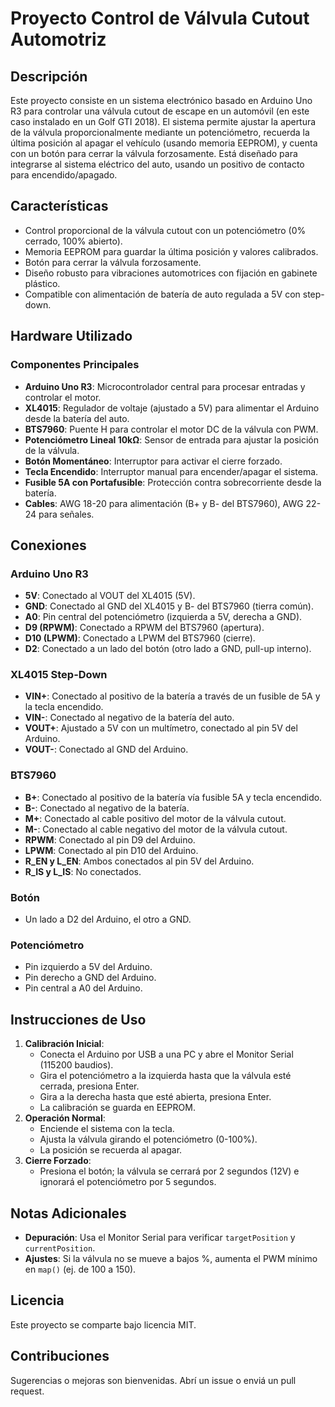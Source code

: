 # Proyecto Control de Válvula Cutout Automotriz

## Descripción
Este proyecto consiste en un sistema electrónico basado en Arduino Uno R3 para controlar una válvula cutout de escape en un automóvil (en este caso instalado en un Golf GTI 2018). El sistema permite ajustar la apertura de la válvula proporcionalmente mediante un potenciómetro, recuerda la última posición al apagar el vehículo (usando memoria EEPROM), y cuenta con un botón para cerrar la válvula forzosamente. Está diseñado para integrarse al sistema eléctrico del auto, usando un positivo de contacto para encendido/apagado.

## Características
- Control proporcional de la válvula cutout con un potenciómetro (0% cerrado, 100% abierto).
- Memoria EEPROM para guardar la última posición y valores calibrados.
- Botón para cerrar la válvula forzosamente.
- Diseño robusto para vibraciones automotrices con fijación en gabinete plástico.
- Compatible con alimentación de batería de auto regulada a 5V con step-down.

## Hardware Utilizado
### Componentes Principales
- **Arduino Uno R3**: Microcontrolador central para procesar entradas y controlar el motor.
- **XL4015**: Regulador de voltaje (ajustado a 5V) para alimentar el Arduino desde la batería del auto.
- **BTS7960**: Puente H para controlar el motor DC de la válvula con PWM.
- **Potenciómetro Lineal 10kΩ**: Sensor de entrada para ajustar la posición de la válvula.
- **Botón Momentáneo**: Interruptor para activar el cierre forzado.
- **Tecla Encendido**: Interruptor manual para encender/apagar el sistema.
- **Fusible 5A con Portafusible**: Protección contra sobrecorriente desde la batería.
- **Cables**: AWG 18-20 para alimentación (B+ y B- del BTS7960), AWG 22-24 para señales.

## Conexiones
### Arduino Uno R3
- **5V**: Conectado al VOUT del XL4015 (5V).
- **GND**: Conectado al GND del XL4015 y B- del BTS7960 (tierra común).
- **A0**: Pin central del potenciómetro (izquierda a 5V, derecha a GND).
- **D9 (RPWM)**: Conectado a RPWM del BTS7960 (apertura).
- **D10 (LPWM)**: Conectado a LPWM del BTS7960 (cierre).
- **D2**: Conectado a un lado del botón (otro lado a GND, pull-up interno).

### XL4015 Step-Down
- **VIN+**: Conectado al positivo de la batería a través de un fusible de 5A y la tecla encendido.
- **VIN-**: Conectado al negativo de la batería del auto.
- **VOUT+**: Ajustado a 5V con un multímetro, conectado al pin 5V del Arduino.
- **VOUT-**: Conectado al GND del Arduino.

### BTS7960
- **B+**: Conectado al positivo de la batería vía fusible 5A y tecla encendido.
- **B-**: Conectado al negativo de la batería.
- **M+**: Conectado al cable positivo del motor de la válvula cutout.
- **M-**: Conectado al cable negativo del motor de la válvula cutout.
- **RPWM**: Conectado al pin D9 del Arduino.
- **LPWM**: Conectado al pin D10 del Arduino.
- **R_EN y L_EN**: Ambos conectados al pin 5V del Arduino.
- **R_IS y L_IS**: No conectados.

### Botón
- Un lado a D2 del Arduino, el otro a GND.

### Potenciómetro
- Pin izquierdo a 5V del Arduino.
- Pin derecho a GND del Arduino.
- Pin central a A0 del Arduino.

## Instrucciones de Uso
1. **Calibración Inicial**:
   - Conecta el Arduino por USB a una PC y abre el Monitor Serial (115200 baudios).
   - Gira el potenciómetro a la izquierda hasta que la válvula esté cerrada, presiona Enter.
   - Gira a la derecha hasta que esté abierta, presiona Enter.
   - La calibración se guarda en EEPROM.
2. **Operación Normal**:
   - Enciende el sistema con la tecla.
   - Ajusta la válvula girando el potenciómetro (0-100%).
   - La posición se recuerda al apagar.
3. **Cierre Forzado**:
   - Presiona el botón; la válvula se cerrará por 2 segundos (12V) e ignorará el potenciómetro por 5 segundos.

## Notas Adicionales
- **Depuración**: Usa el Monitor Serial para verificar `targetPosition` y `currentPosition`.
- **Ajustes**: Si la válvula no se mueve a bajos %, aumenta el PWM mínimo en `map()` (ej. de 100 a 150).

## Licencia
Este proyecto se comparte bajo licencia MIT.

## Contribuciones
Sugerencias o mejoras son bienvenidas. Abrí un issue o enviá un pull request.